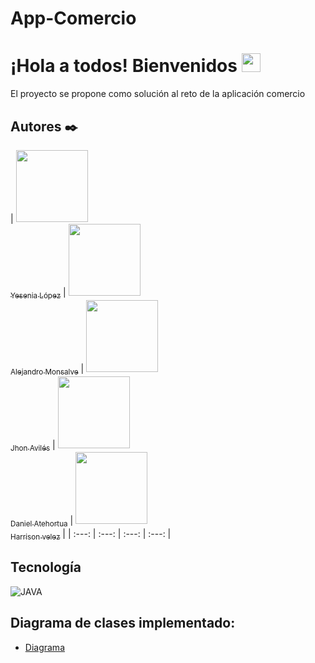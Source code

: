 # App-Comercio

# **¡Hola a todos! Bienvenidos** <img src="https://raw.githubusercontent.com/MartinHeinz/MartinHeinz/master/wave.gif" width="30px">

El proyecto se propone como solución al reto de la aplicación comercio

## Autores ✒️


| [<img src="https://avatars.githubusercontent.com/u/50088137?v=4" width=115><br><sub>Yesenia López</sub>](https://github.com/yesenialg) | [<img src="https://avatars.githubusercontent.com/u/32984533?v=4" width=115><br><sub>Alejandro Monsalve</sub>](https://github.com/fenrirRGK) | [<img src="https://avatars.githubusercontent.com/u/61246651?v=4" width=115><br><sub>Jhon Avilés</sub>](https://github.com/Jhon60) | [<img src="https://avatars.githubusercontent.com/u/61246635?v=4" width=115><br><sub>Daniel Atehortua</sub>](https://github.com/Jatez) |   [<img src="https://avatars.githubusercontent.com/u/61894194?v=4" width=115><br><sub>Harrison velez</sub>](https://github.com/HarryKill2001) |
| :---: | :---: | :---: | :---: |

## **Tecnología**

![JAVA](https://elblogdecodigo.files.wordpress.com/2014/12/java_logo.png)

## **Diagrama de clases implementado**:
- [Diagrama](https://drive.google.com/file/d/1bGyOGOaEbrKXtlD_I6c22el_c0OzHULZ/view?usp=sharing)

